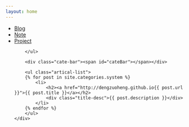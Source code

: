 ```yaml
---
layout: home
---
```


<div class="index-content blog">
    <div class="section">
        <ul class="artical-cate">
            <li class="on"><a href="/system"><span>Blog</span></a></li>
            <li ><a href="/planning"><span>Note</span></a></li>
            <li ><a href="/summary"><span>Project</span></a></li>
            
        </ul>

        <div class="cate-bar"><span id="cateBar"></span></div>

        <ul class="artical-list">
        {% for post in site.categories.system %}
            <li>
                <h2><a href="http://dengzuoheng.github.io{{ post.url }}">{{ post.title }}</a></h2>
                <div class="title-desc">{{ post.description }}</div>
            </li>
        {% endfor %}
        </ul>
    </div>
</div>
